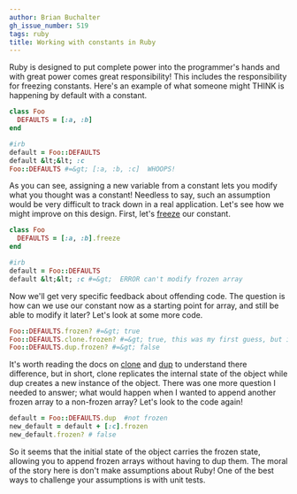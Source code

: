 ```yaml
---
author: Brian Buchalter
gh_issue_number: 519
tags: ruby
title: Working with constants in Ruby
---
```




Ruby is designed to put complete power into the programmer's hands and with great power comes great responsibility!  This includes the responsibility for freezing constants.  Here's an example of what someone might THINK is happening by default with a constant.

```ruby
class Foo
  DEFAULTS = [:a, :b]
end

#irb
default = Foo::DEFAULTS
default &lt;&lt; :c
Foo::DEFAULTS #=&gt; [:a, :b, :c]  WHOOPS!
```

As you can see, assigning a new variable from a constant lets you modify what you thought was a constant!  Needless to say, such an assumption would be very difficult to track down in a real application.  Let's see how we might improve on this design.  First, let's [freeze](http://ruby-doc.org/core-1.9.3/Object.html#method-i-freeze) our constant.

```ruby
class Foo
  DEFAULTS = [:a, :b].freeze
end

#irb
default = Foo::DEFAULTS
default &lt;&lt; :c #=&gt;  ERROR can't modify frozen array
```

Now we'll get very specific feedback about offending code.  The question is how can we use our constant now as a starting point for array, and still be able to modify it later?  Let's look at some more code.

```ruby
Foo::DEFAULTS.frozen? #=&gt; true
Foo::DEFAULTS.clone.frozen? #=&gt; true, this was my first guess, but it turns out we need...
Foo::DEFAULTS.dup.frozen? #=&gt; false
```

It's worth reading the docs on [clone](http://ruby-doc.org/core-1.9.3/Object.html#method-i-clone) and [dup](http://ruby-doc.org/core-1.9.3/Object.html#method-i-dup) to understand there difference, but in short, clone replicates the internal state of the object while dup creates a new instance of the object.  There was one more question I needed to answer; what would happen when I wanted to append another frozen array to a non-frozen array?  Let's look to the code again!

```ruby
default = Foo::DEFAULTS.dup  #not frozen
new_default = default + [:c].frozen
new_default.frozen? # false
```

So it seems that the initial state of the object carries the frozen state, allowing you to append frozen arrays without having to dup them.  The moral of the story here is don't make assumptions about Ruby!  One of the best ways to challenge your assumptions is with unit tests.


